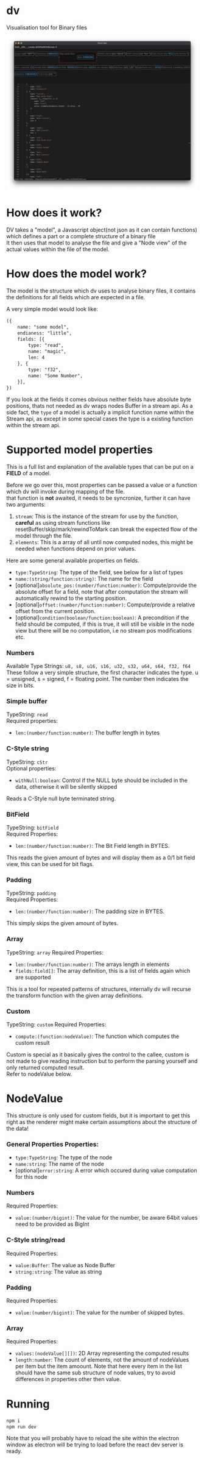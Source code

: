 # dv

Visualisation tool for Binary files

![dv](/assets/screenshot.png)

# How does it work?

DV takes a "model", a Javascript object(not json as it can contain functions) which defines a part or a complete structure of a binary file  
It then uses that model to analyse the file and give a "Node view" of the actual values within the file of the model.

# How does the model work?

The model is the structure which dv uses to analyse binary files, it contains the definitions for all fields which are expected in a file.

A very simple model would look like:

```
({
    name: "some model",
    endianess: "little",
    fields: [{
        type: "read",
        name: "magic",
        len: 4
    }, {
        type: "f32",
        name: "Some Number",
    }],
})

```

If you look at the fields it comes obvious neither fields have absolute byte positions, thats not needed as dv wraps nodes Buffer
in a stream api.
As a side fact, the `type` of a model is actually a implicit function name within the Stream api, as except in some special cases
the type is a existing function within the stream api.

# Supported model properties

This is a full list and explanation of the available types that can be put on a **FIELD** of a model.

Before we go over this, most properties can be passed a value or a function which dv will invoke during mapping of the file.  
that function is **not** awaited, it needs to be syncronize, further it can have two arguments:

1. `stream`: This is the instance of the stream for use by the function, **careful** as using stream functions like resetBuffer/skip/mark/rewindToMark can break the expected flow of the model
   through the file.
2. `elements`: This is a array of all until now computed nodes, this might be needed when functions depend on prior values.

Here are some general available properties on fields.

- `type:TypeString`: The type of the field, see below for a list of types
- `name:(string/function:string)`: The name for the field
- [optional]`absolute_pos:(number/function:number)`: Compute/provide the absolute offset for a field, note that after computation the stream will automatically rewind to the starting position.
- [optional]`offset:(number/function:number)`: Compute/provide a relative offset from the current position.
- [optional]`condition(boolean/function:boolean)`: A precondition if the field should be computed, if this is true, it will still be visible in the node view but there will be no computation, i.e no stream pos modifications etc.

### Numbers

Available Type Strings: `u8, s8, u16, s16, u32, s32, u64, s64, f32, f64`  
These follow a very simple structure, the first character indicates the type. u = unsigned, s = signed, f = floating point. The number then indicates the size in bits.

### Simple buffer

TypeString: `read`  
Required properties:

- `len:(number/function:number)`: The buffer length in bytes

### C-Style string

TypeString: `cStr`  
Optional properties:  

- `withNull:boolean`: Control if the NULL byte should be included in the data, otherwise it will be silently skipped

Reads a C-Style null byte terminated string.

### BitField

TypeString: `bitField`  
Required Properties:

- `len:(number/function:number)`: The Bit Field length in BYTES.

This reads the given amount of bytes and will display them as a 0/1 bit field view, this can be used for bit flags.

### Padding

TypeString: `padding`  
Required Properties:

- `len:(number/function:number)`: The padding size in BYTES.

This simply skips the given amount of bytes.

### Array

TypeString: `array`
Required Properties:

- `len:(number/function:number)`: The arrays length in elements
- `fields:field[]`: The array definition, this is a list of fields again which are supported

This is a tool for repeated patterns of structures, internally dv will recurse the transform function with the given array definitions.

### Custom

TypeString: `custom`
Required Properties:

- `compute:(function:nodeValue)`: The function which computes the custom result

Custom is special as it basically gives the control to the callee, custom is not made to give reading instruction but to perform the parsing yourself and only returned computed result.  
Refer to nodeValue below.

# NodeValue

This structure is only used for custom fields, but it is important to get this right as the renderer might make certain assumptions about the structure of the data!

### General Properties Properties:

- `type:TypeString`: The type of the node
- `name:string`: The name of the node
- [optional]`error:string`: A error which occured during value computation for this node

### Numbers

Required Properties:

- `value:(number/bigint)`: The value for the number, be aware 64bit values need to be provided as BigInt

### C-Style string/read

Required Properties:

- `value:Buffer`: The value as Node Buffer
- `string:string`: The value as string

### Padding

Required Properties:

- `value:(number/bigint)`: The value for the number of skipped bytes.

### Array

Required Properties:

- `values:(nodeValue[][])`: 2D Array representing the computed results
- `length:number`: The count of elements, not the amount of nodeValues per item but the item amoount.
  Note that here every item in the list should have the same sub structure of node values, try to avoid differences in properties other then value.

# Running

```
npm i
npm run dev
```

Note that you will probably have to reload the site within the electron window as electron will be trying to load before the react dev server is ready.
